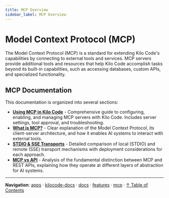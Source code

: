 ```yaml
---
title: MCP Overview
sidebar_label: MCP Overview
---
```


# Model Context Protocol (MCP)

The Model Context Protocol (MCP) is a standard for extending Kilo Code's capabilities by connecting to external tools and services. MCP servers provide additional tools and resources that help Kilo Code accomplish tasks beyond its built-in capabilities, such as accessing databases, custom APIs, and specialized functionality.

## MCP Documentation

This documentation is organized into several sections:

- [**Using MCP in Kilo Code**](/features/mcp/using-mcp-in-kilo-code) - Comprehensive guide to configuring, enabling, and managing MCP servers with Kilo Code. Includes server settings, tool approval, and troubleshooting.
- [**What is MCP?**](/features/mcp/what-is-mcp) - Clear explanation of the Model Context Protocol, its client-server architecture, and how it enables AI systems to interact with external tools.
- [**STDIO & SSE Transports**](/features/mcp/server-transports) - Detailed comparison of local (STDIO) and remote (SSE) transport mechanisms with deployment considerations for each approach.
- [**MCP vs API**](/features/mcp/mcp-vs-api) - Analysis of the fundamental distinction between MCP and REST APIs, explaining how they operate at different layers of abstraction for AI systems.

---

**Navigation**: [apps](../../../../../apps/) · [kilocode-docs](../../../../apps/kilocode-docs/) · [docs](../../../apps/kilocode-docs/docs/) · [features](../../apps/kilocode-docs/docs/features/) · [mcp](../apps/kilocode-docs/docs/features/mcp/) · [↑ Table of Contents](#overview)
